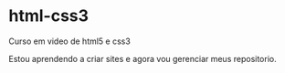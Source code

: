 # html-css3

 Curso em video de html5 e css3

 Estou aprendendo a criar sites e agora
 vou gerenciar meus repositorio.

 
